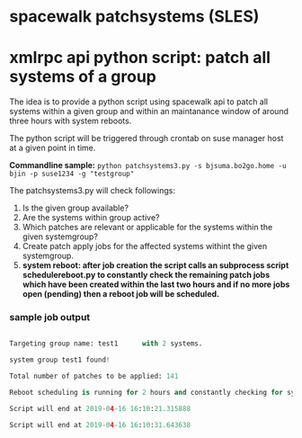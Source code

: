 # spacewalk patchsystems (SLES)
# xmlrpc api python script: patch all systems of a group

The idea is to provide a python script using spacewalk api to patch all systems within a given group and within an maintanance window of around three hours with system reboots.

The python script will be triggered through crontab on suse manager host at a given point in time.

__Commandline sample:__
`python patchsystems3.py -s bjsuma.bo2go.home -u bjin -p suse1234 -g "testgroup"`

The patchsystems3.py will check followings:
1. Is the given group available?
2. Are the systems within group active?
3. Which patches are relevant or applicable for the systems within the given systemgroup?
4. Create patch apply jobs for the affected systems withint the given systemgroup.
5. __system reboot: after job creation the script calls an subprocess script schedulereboot.py to constantly check the remaining patch jobs which have been created within the last two hours and if no more jobs open (pending) then a reboot job will be scheduled.__

### sample job output

```python patchsystems3.py -x -s bjsuma.bo2go.home -u bjin -p suse1234 -g "test1"

Targeting group name: test1      with 2 systems.

system group test1 found!

Total number of patches to be applied: 141

Reboot scheduling is running for 2 hours and constantly checking for systems which need reboots and schedule it upon patch job status..

Script will end at 2019-04-16 16:10:21.315888

Script will end at 2019-04-16 16:10:31.643638
